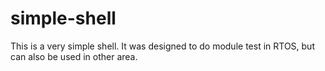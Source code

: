 # simple-shell

This is a very simple shell.
It was designed to do module test in RTOS, but can also be used in other area.
